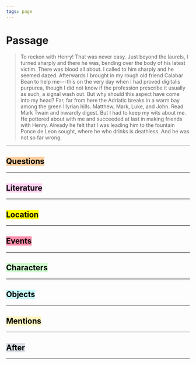 ```yaml
---
tags: page
---
```

# Passage
> To reckon with Henry! That was never easy. Just beyond the laurels, I turned sharply and there he was, bending over the body of his latest victim. There was blood all about. I called to him sharply and he seemed dazed. Afterwards I brought in my rough old friend Calabar Bean to help me---this on the very day when I had proved digitalis purpurea, though I did not know if the profession prescribe it usually as such, a signal wash out. But why should this aspect have come into my head? Far, far from here the Adriatic breaks in a warm bay among the green Illyrian hills. Matthew, Mark, Luke, and John. Read Mark Twain and inwardly digest. But I had to keep my wits about me. He pottered about with me and succeeded at last in making friends with Henry. Already he felt that I was leading him to the fountain Ponce de Leon sought, where he who drinks is deathless. And he was not so far wrong.


---
## <mark style="background: #FFB86CA6;">Questions</mark>
---


## <mark style="background: #FFB8EBA6;">Literature</mark>
---

## <mark class="hltr-purple">Location</mark>
---

## <mark style="background: #FF5582A6;">Events</mark>
---

## <mark style="background: #BBFABBA6;">Characters</mark>
---

## <mark style="background: #ABF7F7A6;">Objects</mark>
---

## <mark style="background: #FFF3A3A6;">Mentions</mark>
---

## <mark style="background: #CACFD9A6;">After</mark>
---
